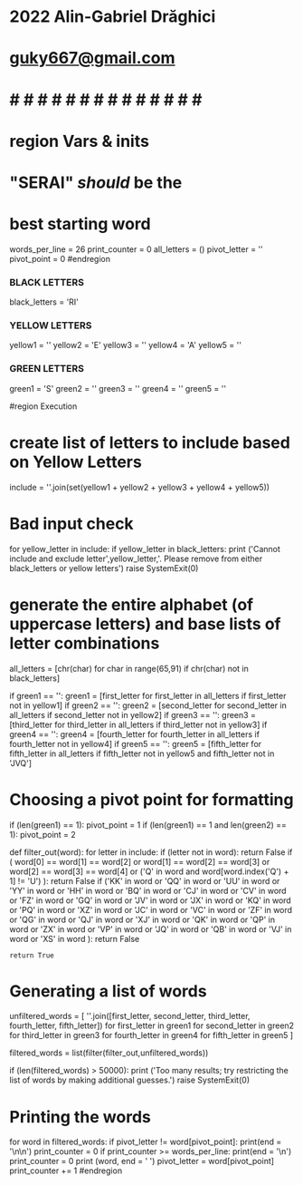 # 2022 Alin-Gabriel Drăghici  #
# <guky667@gmail.com>         #
# # # # # # # # # # # # # # # #

# region Vars & inits
# "SERAI" _should_ be the 
# best starting word

words_per_line = 26
print_counter = 0
all_letters = ()
pivot_letter = ''
pivot_point = 0
#endregion

### BLACK LETTERS
black_letters = 'RI'

### YELLOW LETTERS
yellow1 = ''
yellow2 = 'E'
yellow3 = ''
yellow4 = 'A'
yellow5 = ''

### GREEN LETTERS
green1 = 'S'
green2 = ''
green3 = ''
green4 = ''
green5 = ''

#region Execution

# create list of letters to include based on Yellow Letters
include = ''.join(set(yellow1 + yellow2 + yellow3 + yellow4 + yellow5))

# Bad input check
for yellow_letter in include:
    if yellow_letter in black_letters:
        print ('Cannot include and exclude letter',yellow_letter,'. Please remove from either black_letters or yellow letters')
        raise SystemExit(0)

# generate the entire alphabet (of uppercase letters) and base lists of letter combinations 
all_letters = [chr(char) for char in range(65,91) if chr(char) not in black_letters]

if green1 == '': green1 = [first_letter for first_letter in all_letters if first_letter not in yellow1]
if green2 == '': green2 = [second_letter for second_letter in all_letters if second_letter not in yellow2]
if green3 == '': green3 = [third_letter for third_letter in all_letters if third_letter not in yellow3]
if green4 == '': green4 = [fourth_letter for fourth_letter in all_letters if fourth_letter not in yellow4]
if green5 == '': green5 = [fifth_letter for fifth_letter in all_letters if fifth_letter not in yellow5 and fifth_letter not in 'JVQ']

# Choosing a pivot point for formatting
if (len(green1) == 1): pivot_point = 1
if (len(green1) == 1 and len(green2) == 1): pivot_point = 2

def filter_out(word):
    for letter in include:
        if (letter not in word):
            return False
        if (
            word[0] == word[1] == word[2] or
            word[1] == word[2] == word[3] or
            word[2] == word[3] == word[4]
            or ('Q' in word and word[word.index('Q') + 1] != 'U')
        ):
            return False
        if ('KK' in word or 'QQ' in word or 'UU' in word or 'YY' in word or 'HH' in word or
            'BQ' in word or 'CJ' in word or 'CV' in word or 'FZ' in word or 'GQ' in word or 
            'JV' in word or 'JX' in word or 'KQ' in word or 'PQ' in word or 'XZ' in word or 
            'JC' in word or 'VC' in word or 'ZF' in word or 'QG' in word or 'QJ' in word or
            'XJ' in word or 'QK' in word or 'QP' in word or 'ZX' in word or 'VP' in word or
            'JQ' in word or 'QB' in word or 'VJ' in word or 'XS' in word
        ):
            return False

    return True

# Generating a list of words
unfiltered_words = [
    ''.join([first_letter, second_letter, third_letter, fourth_letter, fifth_letter])
    for first_letter in green1 
    for second_letter in green2
    for third_letter in green3 
    for fourth_letter in green4
    for fifth_letter in green5
]

filtered_words = list(filter(filter_out,unfiltered_words))

if (len(filtered_words) > 50000):
    print ('Too many results; try restricting the list of words by making additional guesses.')
    raise SystemExit(0)

# Printing the words
for word in filtered_words:
    if pivot_letter != word[pivot_point]:
        print(end = '\n\n')
        print_counter = 0
    if print_counter >= words_per_line:
        print(end = '\n')
        print_counter = 0
    print (word, end = ' ')
    pivot_letter = word[pivot_point]
    print_counter += 1
#endregion
